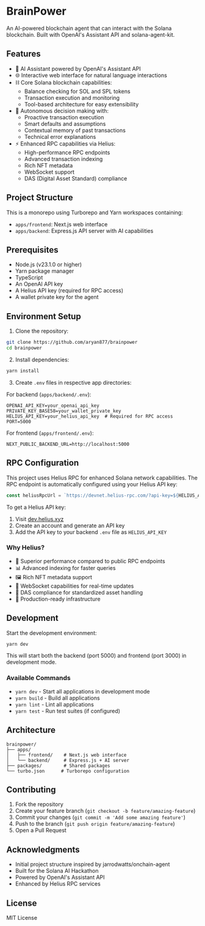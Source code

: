 # BrainPower

An AI-powered blockchain agent that can interact with the Solana blockchain. Built with OpenAI's Assistant API and solana-agent-kit.

## Features

- 🤖 AI Assistant powered by OpenAI's Assistant API
- 🌐 Interactive web interface for natural language interactions
- ⛓️ Core Solana blockchain capabilities:
  - Balance checking for SOL and SPL tokens
  - Transaction execution and monitoring
  - Tool-based architecture for easy extensibility
- 🧠 Autonomous decision making with:
  - Proactive transaction execution
  - Smart defaults and assumptions
  - Contextual memory of past transactions
  - Technical error explanations
- ⚡ Enhanced RPC capabilities via Helius:
  - High-performance RPC endpoints
  - Advanced transaction indexing
  - Rich NFT metadata
  - WebSocket support
  - DAS (Digital Asset Standard) compliance

## Project Structure

This is a monorepo using Turborepo and Yarn workspaces containing:

- `apps/frontend`: Next.js web interface
- `apps/backend`: Express.js API server with AI capabilities

## Prerequisites

- Node.js (v23.1.0 or higher)
- Yarn package manager
- TypeScript
- An OpenAI API key
- A Helius API key (required for RPC access)
- A wallet private key for the agent

## Environment Setup

1. Clone the repository:

```bash
git clone https://github.com/aryan877/brainpower
cd brainpower
```

2. Install dependencies:

```bash
yarn install
```

3. Create `.env` files in respective app directories:

For backend (`apps/backend/.env`):

```
OPENAI_API_KEY=your_openai_api_key
PRIVATE_KEY_BASE58=your_wallet_private_key
HELIUS_API_KEY=your_helius_api_key  # Required for RPC access
PORT=5000
```

For frontend (`apps/frontend/.env`):

```
NEXT_PUBLIC_BACKEND_URL=http://localhost:5000
```

## RPC Configuration

This project uses Helius RPC for enhanced Solana network capabilities. The RPC endpoint is automatically configured using your Helius API key:

```typescript
const heliusRpcUrl = `https://devnet.helius-rpc.com/?api-key=${HELIUS_API_KEY}`;
```

To get a Helius API key:

1. Visit [dev.helius.xyz](https://dev.helius.xyz)
2. Create an account and generate an API key
3. Add the API key to your backend `.env` file as `HELIUS_API_KEY`

### Why Helius?

- 🚀 Superior performance compared to public RPC endpoints
- 📊 Advanced indexing for faster queries
- 🖼️ Rich NFT metadata support
- 🔌 WebSocket capabilities for real-time updates
- 📜 DAS compliance for standardized asset handling
- 💪 Production-ready infrastructure

## Development

Start the development environment:

```bash
yarn dev
```

This will start both the backend (port 5000) and frontend (port 3000) in development mode.

### Available Commands

- `yarn dev` - Start all applications in development mode
- `yarn build` - Build all applications
- `yarn lint` - Lint all applications
- `yarn test` - Run test suites (if configured)

## Architecture

```
brainpower/
├── apps/
│   ├── frontend/    # Next.js web interface
│   └── backend/     # Express.js + AI server
├── packages/        # Shared packages
└── turbo.json      # Turborepo configuration
```

## Contributing

1. Fork the repository
2. Create your feature branch (`git checkout -b feature/amazing-feature`)
3. Commit your changes (`git commit -m 'Add some amazing feature'`)
4. Push to the branch (`git push origin feature/amazing-feature`)
5. Open a Pull Request

## Acknowledgments

- Initial project structure inspired by jarrodwatts/onchain-agent
- Built for the Solana AI Hackathon
- Powered by OpenAI's Assistant API
- Enhanced by Helius RPC services

## License

MIT License
